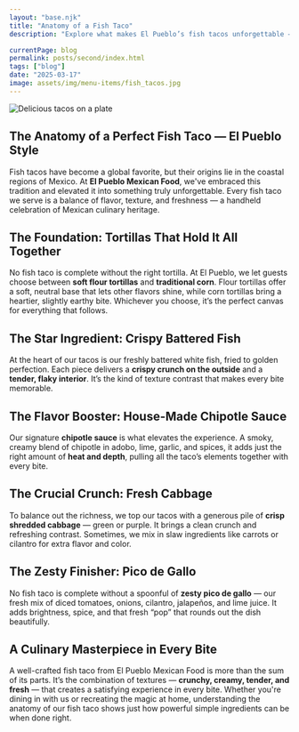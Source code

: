 ```yaml
---
layout: "base.njk"
title: "Anatomy of a Fish Taco"
description: "Explore what makes El Pueblo’s fish tacos unforgettable — crispy fish, chipotle sauce, fresh toppings, and bold flavor."

currentPage: blog
permalink: posts/second/index.html
tags: ["blog"]
date: "2025-03-17"
image: assets/img/menu-items/fish_tacos.jpg
---
```


<section id="menu" class="menu section">
  <div class="container section-title" data-aos="fade-up" style="text-align: left;">

<img src="/assets/img/menu-items/fish_tacos.jpg" alt="Delicious tacos on a plate" class="centered-responsive-img">

# The Anatomy of a Perfect Fish Taco — El Pueblo Style

Fish tacos have become a global favorite, but their origins lie in the coastal regions of Mexico. At **El Pueblo Mexican Food**, we've embraced this tradition and elevated it into something truly unforgettable. Every fish taco we serve is a balance of flavor, texture, and freshness — a handheld celebration of Mexican culinary heritage.

## The Foundation: Tortillas That Hold It All Together

No fish taco is complete without the right tortilla. At El Pueblo, we let guests choose between **soft flour tortillas** and **traditional corn**. Flour tortillas offer a soft, neutral base that lets other flavors shine, while corn tortillas bring a heartier, slightly earthy bite. Whichever you choose, it’s the perfect canvas for everything that follows.

## The Star Ingredient: Crispy Battered Fish

At the heart of our tacos is our freshly battered white fish, fried to golden perfection. Each piece delivers a **crispy crunch on the outside** and a **tender, flaky interior**. It’s the kind of texture contrast that makes every bite memorable.

## The Flavor Booster: House-Made Chipotle Sauce

Our signature **chipotle sauce** is what elevates the experience. A smoky, creamy blend of chipotle in adobo, lime, garlic, and spices, it adds just the right amount of **heat and depth**, pulling all the taco’s elements together with every bite.

## The Crucial Crunch: Fresh Cabbage

To balance out the richness, we top our tacos with a generous pile of **crisp shredded cabbage** — green or purple. It brings a clean crunch and refreshing contrast. Sometimes, we mix in slaw ingredients like carrots or cilantro for extra flavor and color.

## The Zesty Finisher: Pico de Gallo

No fish taco is complete without a spoonful of **zesty pico de gallo** — our fresh mix of diced tomatoes, onions, cilantro, jalapeños, and lime juice. It adds brightness, spice, and that fresh “pop” that rounds out the dish beautifully.

## A Culinary Masterpiece in Every Bite

A well-crafted fish taco from El Pueblo Mexican Food is more than the sum of its parts. It’s the combination of textures — **crunchy, creamy, tender, and fresh** — that creates a satisfying experience in every bite. Whether you're dining in with us or recreating the magic at home, understanding the anatomy of our fish taco shows just how powerful simple ingredients can be when done right.


  </div>
</section>

